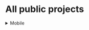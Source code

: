 # All public projects

<details>
  <summary>Mobile</summary>
  
В репозитории собраны все пет-проекты из мобильной разработки. В каждой ветке находится проект с оформленным readme (скриншоты, гифки всё как положенно). Все проекты обновлены до Flutter 1.12.

Всё протестировано и снятно на [Asus ZenFone Max Pro (M1)][MyPhoneRef]

Проекты можно разделить на 2 типа:
- Flutter

Flutter-разработка была основной моей деятельсностью 02.09.2019 - 20.12.2019. 
  
Проекты перечислены в хронолигическом порядке.

| Проект                          | Статус проекта                | Тестируемая платформа| Целевые устройства |
| ------------------------------- | --------------------          | -------------------- | ------------------ |
| [Первое приложение][FirstApp]   | неподдерживается              | android              | смрартфоны         | 
| [Catalog_app][OldCatalog]       | легаси, неподдерживается      | android              | смрартфоны         |
| [Drafts][Drafts]                | заморожен                     | android              | смрартфоны         |
| [Catalog_app bloc][BlocCatalog] | только исправление багов багов| android              | смрартфоны         |
| [Social network][SocialNetwork] | заморожен                     | android              | смрартфоны         |

>   Отельную поддержку мне оказал [курс][UdemyAcademiamind]. С помощью него я тестовое сделал, первые
>    два месяца оказывал поддержку пока не прошёл все интересущие темы,а потом и весь курс. Единственное что
>   не нравится в курсе, так это качество кода потому что тольком не используются архитектуры, слабое отделение бизнес логики от экранов.
 
- Android

 Поизучал немного в моменты затишья по книге Head First, пару лекций от mail.ru посмотрел. На первый взгляд непонятно зачем
 мне учить Android, но плагины во Flutter пишутся имеют нативную часть, что делает обязательным
 знание ios, android. Бывает такое что плагины нужно переделывать или писать свой.  
 
 Проекты перечислены в хронолигическом порядке.
  
| Проект                          | Статус проекта       | Целевые устройства |
| ------------------------------- | -------------------- | ------------------ |
| [Hello world][HelloWorld]       | заморожен            | смрартфоны         | 
| [Advicer beer][AdvicerBeer]     | заморожен            | смрартфоны         |
| [Messenger][Messanger]          | заморожен            | смрартфоны         |
| [Stopwatch][Stopwatch]          | заморожен            | смрартфоны         |
</details>


[FirstApp]:<https://github.com/iebrosalin/mobile/tree/flutter/first_app_flutter>
[OldCatalog]:<https://github.com/iebrosalin/mobile/tree/flutter/catalog_app/old>
[BlocCatalog]:<https://github.com/iebrosalin/mobile/tree/flutter/catalog_app/bloc>
[BlocCatalog]:<https://github.com/iebrosalin/mobile/tree/flutter/catalog_app/bloc>
[Drafts]:<https://github.com/iebrosalin/mobile/tree/flutter/drafrs_flutter>
[SocialNetwork]:<https://github.com/iebrosalin/mobile/tree/flutter/social_network>
[UdemyAcademiamind]:<https://www.udemy.com/course/learn-flutter-dart-to-build-ios-android-apps/>

[HelloWorld]:<https://github.com/iebrosalin/mobile/tree/android/hello_world>
[AdvicerBeer]:<https://github.com/iebrosalin/mobile/tree/android/advicer_beer>
[Messanger]:<https://github.com/iebrosalin/mobile/tree/android/messanger>
[Stopwatch]:<https://github.com/iebrosalin/mobile/tree/android/stopwatch>

[AndroidIcon]:<https://github.com/iebrosalin/mobile/blob/master/readme/master/icons/android.png>
[MyPhoneRef]:<https://www.asus.com/ru/Phone/ZenFone-Max-Pro-ZB602KL/Tech-Specs/>
[ListAllMyProject]:<https://github.com/iebrosalin/all_public_projects>

